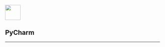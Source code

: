 <img src="https://upload.wikimedia.org/wikipedia/commons/1/1d/PyCharm_Icon.svg" height="50px"></img>
## PyCharm

---

